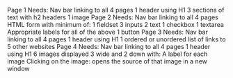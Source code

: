 Page 1 Needs:
  Nav bar linking to all 4 pages
  1 header using H1
  3 sections of text with h2 headers
  1 image
Page 2 Needs:
  Nav bar linking to all 4 pages
  HTML form with minimum of:
    1 fieldset
    3 inputs
      2 text
      1 checkbox
    1 textarea
    Appropriate labels for all of the above
    1 button
Page 3 Needs:
  Nav bar linking to all 4 pages
  1 header using H1
  1 ordered or unordered list of links to 5 other websites
Page 4 Needs:
  Nav bar linking to all 4 pages
  1 header using H1
  6 images displayed 3 wide and 2 down with:
    A label for each image
    Clicking on the image:
      opens the source of that image in a new window

